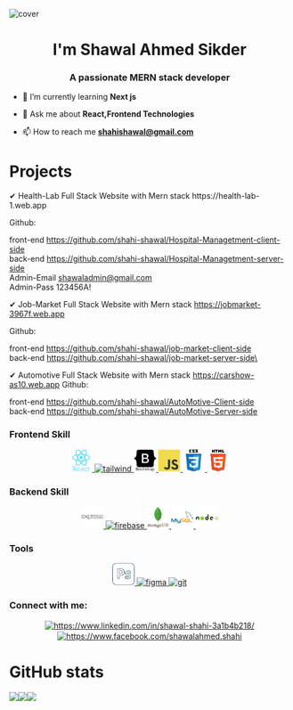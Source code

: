 ![cover](https://i.ibb.co/GJrdZPD/Blue-Modern-Elegant-Corporate-Personal-Profile-Linked-In-Banner.png)
<h1 align="center"> I'm Shawal Ahmed Sikder</h1>
<h3 align="center">A passionate MERN stack developer</h3>



- 🌱 I’m currently learning **Next js**

- 💬 Ask me about **React,Frontend Technologies**

- 📫 How to reach me **shahishawal@gmail.com**



<h1 align="left">Projects</h1>
✔ Health-Lab Full Stack Website with Mern stack https://health-lab-1.web.app

Github:

front-end https://github.com/shahi-shawal/Hospital-Managetment-client-side <br>
back-end https://github.com/shahi-shawal/Hospital-Managetment-server-side
<br>
Admin-Email shawaladmin@gmail.com
<br>
Admin-Pass 123456A!

✔ Job-Market Full Stack Website with Mern stack https://jobmarket-3967f.web.app

Github:

front-end https://github.com/shahi-shawal/job-market-client-side <br>
back-end https://github.com/shahi-shawal/job-market-server-side\

✔ Automotive Full Stack Website with Mern stack 
https://carshow-as10.web.app
Github:

front-end https://github.com/shahi-shawal/AutoMotive-Client-side <br>
back-end https://github.com/shahi-shawal/AutoMotive-Server-side


<h3 align="left">Frontend Skill</h3>

<p align="center"><a href="https://reactjs.org/" target="_blank" rel="noreferrer"> <img src="https://raw.githubusercontent.com/devicons/devicon/master/icons/react/react-original-wordmark.svg" alt="react" width="40" height="40"/> </a> <a href="https://tailwindcss.com/" target="_blank" rel="noreferrer"> <img src="https://www.vectorlogo.zone/logos/tailwindcss/tailwindcss-icon.svg" alt="tailwind" width="40" height="40"/> </a><a href="https://getbootstrap.com" target="_blank" rel="noreferrer"> <img src="https://raw.githubusercontent.com/devicons/devicon/master/icons/bootstrap/bootstrap-plain-wordmark.svg" alt="bootstrap" width="40" height="40"/> </a><a href="https://developer.mozilla.org/en-US/docs/Web/JavaScript" target="_blank" rel="noreferrer"> <img src="https://raw.githubusercontent.com/devicons/devicon/master/icons/javascript/javascript-original.svg" alt="javascript" width="40" height="40"/><a href="https://www.w3schools.com/css/" target="_blank" rel="noreferrer"> <img src="https://raw.githubusercontent.com/devicons/devicon/master/icons/css3/css3-original-wordmark.svg" alt="css3" width="40" height="40"/> </a> </a><a href="https://www.w3.org/html/" target="_blank" rel="noreferrer"> <img src="https://raw.githubusercontent.com/devicons/devicon/master/icons/html5/html5-original-wordmark.svg" alt="html5" width="40" height="40"/> </a> </p>

<h3>Backend Skill</h3>
<p align="center"> <a href="https://expressjs.com" target="_blank" rel="noreferrer"> <img src="https://raw.githubusercontent.com/devicons/devicon/master/icons/express/express-original-wordmark.svg" alt="express" width="40" height="40"/> </a>  <a href="https://firebase.google.com/" target="_blank" rel="noreferrer"> <img src="https://www.vectorlogo.zone/logos/firebase/firebase-icon.svg" alt="firebase" width="40" height="40"/> </a>   <a href="https://www.mongodb.com/" target="_blank" rel="noreferrer"> <img src="https://raw.githubusercontent.com/devicons/devicon/master/icons/mongodb/mongodb-original-wordmark.svg" alt="mongodb" width="40" height="40"/> </a> <a href="https://www.mysql.com/" target="_blank" rel="noreferrer"> <img src="https://raw.githubusercontent.com/devicons/devicon/master/icons/mysql/mysql-original-wordmark.svg" alt="mysql" width="40" height="40"/> </a> <a href="https://nodejs.org" target="_blank" rel="noreferrer"> <img src="https://raw.githubusercontent.com/devicons/devicon/master/icons/nodejs/nodejs-original-wordmark.svg" alt="nodejs" width="40" height="40"/> </a>  </p>
<h3>Tools</h3>
 <p align="center"><a href="https://www.photoshop.com/en" target="_blank" rel="noreferrer"> <img src="https://raw.githubusercontent.com/devicons/devicon/master/icons/photoshop/photoshop-line.svg" alt="photoshop" width="40" height="40"/> </a> <a href="https://www.figma.com/" target="_blank" rel="noreferrer"> <img src="https://www.vectorlogo.zone/logos/figma/figma-icon.svg" alt="figma" width="40" height="40"/> </a> <a href="https://git-scm.com/" target="_blank" rel="noreferrer"> <img src="https://www.vectorlogo.zone/logos/git-scm/git-scm-icon.svg" alt="git" width="40" height="40"/> </a></p>

<h3 align="left">Connect with me:</h3>
<p align="center">
<a href="https://linkedin.com/in/https://www.linkedin.com/in/shawal-shahi-3a1b4b218/" target="blank"><img align="center" src="https://raw.githubusercontent.com/rahuldkjain/github-profile-readme-generator/master/src/images/icons/Social/linked-in-alt.svg" alt="https://www.linkedin.com/in/shawal-shahi-3a1b4b218/" height="30" width="40" /></a>
<a href="https://fb.com/https://www.facebook.com/shawalahmed.shahi" target="blank"><img align="center" src="https://raw.githubusercontent.com/rahuldkjain/github-profile-readme-generator/master/src/images/icons/Social/facebook.svg" alt="https://www.facebook.com/shawalahmed.shahi" height="30" width="40" /></a>
</p>
<h1>GitHub stats</h1>
<p>


![](http://github-profile-summary-cards.vercel.app/api/cards/profile-details?username=shahi-shawal&theme=aura)![](http://github-profile-summary-cards.vercel.app/api/cards/stats?username=shahi-shawal&theme=aura)![](http://github-profile-summary-cards.vercel.app/api/cards/most-commit-language?username=shahi-shawal&theme=aura)



</p>
